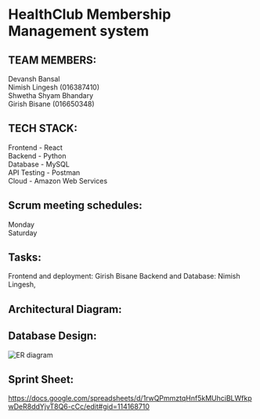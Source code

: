 # HealthClub Membership Management system

## **TEAM MEMBERS:**

Devansh Bansal  
Nimish Lingesh (016387410)  
Shwetha Shyam Bhandary  
Girish Bisane (016650348)

## **TECH STACK:**

Frontend - React  
Backend - Python  
Database - MySQL  
API Testing - Postman  
Cloud - Amazon Web Services  

## **Scrum meeting schedules:**

Monday  
Saturday  

## **Tasks:**

Frontend and deployment: Girish Bisane
Backend and Database: Nimish Lingesh,  

## **Architectural Diagram:**

## **Database Design:**
![ER diagram]("https://github.com/gopinathsjsu/team-project-dsng/Project_Journal/ER_diagram.png")

## **Sprint Sheet:**
https://docs.google.com/spreadsheets/d/1rwQPmmztqHnf5kMUhciBLWfkpwDeR8ddYjvT8Q6-cCc/edit#gid=114168710



